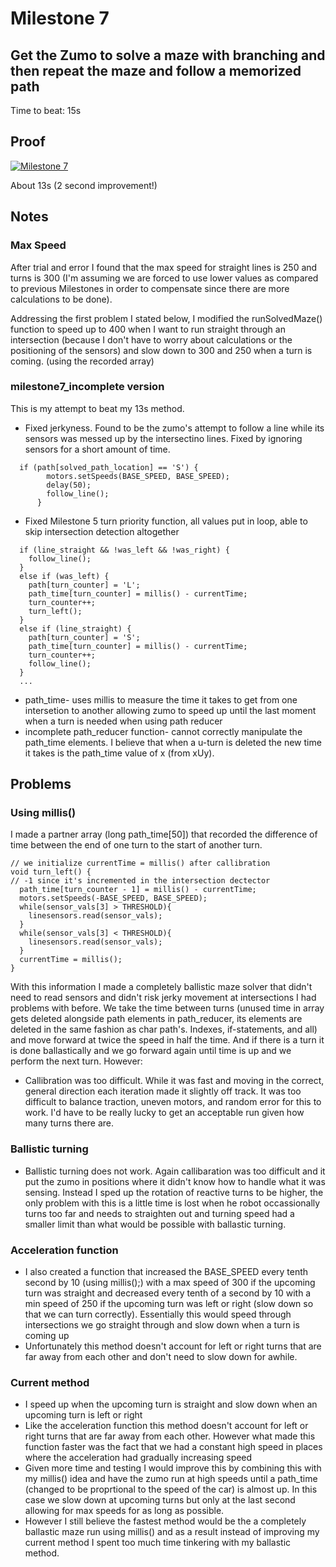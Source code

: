 # Milestone 7
## Get the Zumo to solve a maze with branching and then repeat the maze and follow a memorized path
Time to beat: 15s
## Proof
[![Milestone 7](http://img.youtube.com/vi/CHDmdfwsvJ8/0.jpg)](https://www.youtube.com/watch?v=CHDmdfwsvJ8 "Milestone 7")

About 13s (2 second improvement!)
## Notes
### Max Speed
After trial and error I found that the max speed for straight lines is 250 and turns is 300 (I'm assuming we are forced to use lower values as compared to previous Milestones in order to compensate since there are more calculations to be done).

Addressing the first problem I stated below, I modified the runSolvedMaze() function to speed up to 400 when I want to run straight through an intersection (because I don't have to worry about calculations or the positioning of the sensors) and slow down to 300 and 250 when a turn is coming. (using the recorded array)

### milestone7_incomplete version
This is my attempt to beat my 13s method.
* Fixed jerkyness. Found to be the zumo's attempt to follow a line while its sensors was messed up by the intersectino lines. Fixed by ignoring sensors for a short amount of time. 
```
  if (path[solved_path_location] == 'S') {
        motors.setSpeeds(BASE_SPEED, BASE_SPEED);
        delay(50);
        follow_line();
      }
```
* Fixed Milestone 5 turn priority function, all values put in loop, able to skip intersection detection altogether
```
  if (line_straight && !was_left && !was_right) {
    follow_line();
  }
  else if (was_left) {
    path[turn_counter] = 'L';
    path_time[turn_counter] = millis() - currentTime;
    turn_counter++;
    turn_left();
  }
  else if (line_straight) {
    path[turn_counter] = 'S';
    path_time[turn_counter] = millis() - currentTime;
    turn_counter++;
    follow_line();
  }
  ...
```
* path_time- uses millis to measure the time it takes to get from one intersetion to another allowing zumo to speed up until the last moment when a turn is needed when using path reducer
* incomplete path_reducer function- cannot correctly manipulate the path_time elements. I believe that when a u-turn is deleted the new time it takes is the path_time value of x (from xUy).

## Problems
### Using millis()
I made a partner array (long path_time\[50\]) that recorded the difference of time between the end of one turn to the start of another turn.
```
// we initialize currentTime = millis() after callibration
void turn_left() {
// -1 since it's incremented in the intersection dectector
  path_time[turn_counter - 1] = millis() - currentTime;
  motors.setSpeeds(-BASE_SPEED, BASE_SPEED);
  while(sensor_vals[3] > THRESHOLD){
    linesensors.read(sensor_vals);
  }
  while(sensor_vals[3] < THRESHOLD){
    linesensors.read(sensor_vals);
  }
  currentTime = millis();
}
```
With this information I made a completely ballistic maze solver that didn't need to read sensors and didn't risk jerky movement at intersections I had problems with before. We take the time between turns (unused time in array gets deleted alongside path elements in path_reducer, its elements are deleted in the same fashion as char path's. Indexes, if-statements, and all) and move forward at twice the speed in half the time.
And if there is a turn it is done ballastically and we go forward again until time is up and we perform the next turn.
However:
* Callibration was too difficult. While it was fast and moving in the correct, general direction each iteration made it slightly off track. It was too difficult to balance traction, uneven motors, and random error for this to work. I'd have to be really lucky to get an acceptable run given how many turns there are.

### Ballistic turning
* Ballistic turning does not work. Again callibaration was too difficult and it put the zumo in positions where it didn't know how to handle what it was sensing. Instead I sped up the rotation of reactive turns to be higher, the only problem with this is a little time is lost when he robot occassionally turns too far and needs to straighten out and turning speed had a smaller limit than what would be possible with ballastic turning.

### Acceleration function
* I also created a function that increased the BASE_SPEED every tenth second by 10 (using millis();) with a max speed of 300 if the upcoming turn was straight and decreased every tenth of a second by 10 with a min speed of 250 if the upcoming turn was left or right (slow down so that we can turn correctly). Essentially this would speed through intersections we go straight through and slow down when a turn is coming up
* Unfortunately this method doesn't account for left or right turns that are far away from each other and don't need to slow down for awhile.

### Current method
* I speed up when the upcoming turn is straight and slow down when an upcoming turn is left or right
* Like the acceleration function this method doesn't account for left or right turns that are far away from each other. However what made this function faster was the fact that we had a constant high speed in places where the acceleration had gradually increasing speed
* Given more time and testing I would improve this by combining this with my millis() idea and have the zumo run at high speeds until a path_time (changed to be proprtional to the speed of the car) is almost up. In this case we slow down at upcoming turns but only at the last second allowing for max speeds for as long as possible.
* However I still believe the fastest method would be the a completely ballastic maze run using millis() and as a result instead of improving my current method I spent too much time tinkering with my ballastic method.
